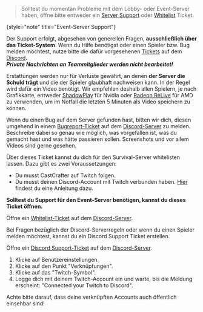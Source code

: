 <title>Support, Erstattungen &amp; Bugreport</title>

> Solltest du momentan Probleme mit dem Lobby- oder Event-Server haben, öffne bitte entweder
> ein [Server Support](#server-support) oder [Whitelist](#whitelist) Ticket.
>
{style="note" title="Event-Server Support"}

<deflist>
<def title="Server Support" id="server-support">

Der Support erfolgt, abgesehen von generellen Fragen, **ausschließlich über das Ticket-System**.
Wenn du Hilfe benötigst oder einen Spieler bzw. Bug melden möchtest, nutze bitte die dafür
vorgesehenen [Tickets](%tickets_channel%) auf dem [Discord](%dc_link%).\
_**Private Nachrichten an Teammitglieder werden nicht bearbeitet!**_

</def>
<def title="Erstattungen" id="refunds">

Erstattungen werden nur für Verluste gewährt, an denen **der Server die Schuld trägt** und die der Spieler glaubhaft
nachweisen kann. In der Regel wird dafür ein Video benötigt. Wir empfehlen deshalb allen Spielern, je nach Grafikkarte,
entweder [ShadowPlay](https://www.nvidia.com/de-de/geforce/geforce-experience/shadowplay/) für Nvidia
oder [Radeon ReLive](https://www.amd.com/de/technologies/radeon-relive) für AMD zu verwenden, um im Notfall die letzten
5 Minuten als Video speichern zu können.

</def>
<def title="Bugreport" id="bugreport">

Wenn du einen Bug auf dem Server gefunden hast, bitten wir dich, diesen umgehend in
einem [Bugreport-Ticket](%tickets_channel%) auf dem [Discord-Server](%dc_link%) zu melden. Beschreibe dabei so genau wie
möglich, was vorgefallen ist, was du gemacht hast und was hätte passieren sollen. Screenshots und vor allem Videos sind
gerne gesehen.

</def>
<def title="Whitelist" id="whitelist">

Über dieses Ticket kannst du dich für den Survival-Server whitelisten lassen. Dazu gibt es zwei Voraussetzungen:

- Du musst CastCrafter auf Twitch folgen.
- Du musst deinen Discord-Account mit Twitch verbunden haben. [Hier](#link-twitch) findest du eine Anleitung dazu.

**Solltest du Support für den Event-Server benötigen, kannst du dieses Ticket öffnen.**

Öffne ein [Whitelist-Ticket](%tickets_channel%) auf dem [Discord-Server](%dc_link%).

</def>
<def title="Discord Support" id="discord-support">

Bei Fragen bezüglich der Discord-Serverregeln oder wenn du einen Spieler melden möchtest, kannst du ein Discord Support
Ticket erstellen.

Öffne ein [Discord Support-Ticket](%tickets_channel%) auf dem [Discord-Server](%dc_link%).

</def>
</deflist>

<deflist default-state="collapsed" collapsible="true">
<def title="Wie verbinde ich meinen Twitch Account mit Discord?" id="link-twitch">

1. Klicke auf Benutzereinstellungen.
2. Klicke auf den Punkt "Verknüpfungen".
3. Klicke auf das "Twitch-Symbol".
4. Logge dich mit deinem Twitch-Account ein und warte, bis die Meldung erscheint: "Connected your Twitch to Discord".

<note>

Achte bitte darauf, dass deine verknüpften Accounts auch öffentlich einsehbar sind!

</note>

</def>
</deflist>